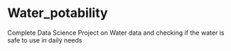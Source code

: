 # Water_potability
Complete Data Science Project on Water data and checking if the water is safe to use in daily needs
